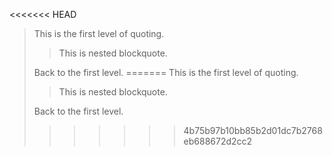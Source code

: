 <<<<<<< HEAD
> This is the first level of quoting.
>
> > This is nested blockquote.
>
> Back to the first level.
=======
> This is the first level of quoting.
>
> > This is nested blockquote.
>
> Back to the first level.
>>>>>>> 4b75b97b10bb85b2d01dc7b2768eb688672d2cc2
